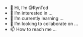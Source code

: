 - 👋 Hi, I’m @RynTod
- 👀 I’m interested in ...
- 🌱 I’m currently learning ...
- 💞️ I’m looking to collaborate on ...
- 📫 How to reach me ...

<!---
RynTod/RynTod is a ✨ special ✨ repository because its `README.md` (this file) appears on your GitHub profile.
You can click the Preview link to take a look at your changes.
--->
